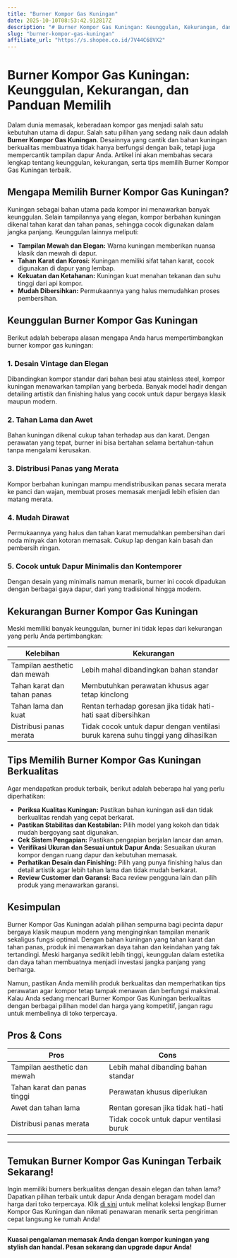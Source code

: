 ```yaml
---
title: "Burner Kompor Gas Kuningan"
date: 2025-10-10T08:53:42.912817Z
description: "# Burner Kompor Gas Kuningan: Keunggulan, Kekurangan, dan Panduan Memilih..."
slug: "burner-kompor-gas-kuningan"
affiliate_url: "https://s.shopee.co.id/7V44C68VX2"
---
```

# Burner Kompor Gas Kuningan: Keunggulan, Kekurangan, dan Panduan Memilih

Dalam dunia memasak, keberadaan kompor gas menjadi salah satu kebutuhan utama di dapur. Salah satu pilihan yang sedang naik daun adalah **Burner Kompor Gas Kuningan**. Desainnya yang cantik dan bahan kuningan berkualitas membuatnya tidak hanya berfungsi dengan baik, tetapi juga mempercantik tampilan dapur Anda. Artikel ini akan membahas secara lengkap tentang keunggulan, kekurangan, serta tips memilih Burner Kompor Gas Kuningan terbaik.

## Mengapa Memilih Burner Kompor Gas Kuningan?

Kuningan sebagai bahan utama pada kompor ini menawarkan banyak keunggulan. Selain tampilannya yang elegan, kompor berbahan kuningan dikenal tahan karat dan tahan panas, sehingga cocok digunakan dalam jangka panjang. Keunggulan lainnya meliputi:

- **Tampilan Mewah dan Elegan:** Warna kuningan memberikan nuansa klasik dan mewah di dapur.
- **Tahan Karat dan Korosi:** Kuningan memiliki sifat tahan karat, cocok digunakan di dapur yang lembap.
- **Kekuatan dan Ketahanan:** Kuningan kuat menahan tekanan dan suhu tinggi dari api kompor.
- **Mudah Dibersihkan:** Permukaannya yang halus memudahkan proses pembersihan.

## Keunggulan Burner Kompor Gas Kuningan

Berikut adalah beberapa alasan mengapa Anda harus mempertimbangkan burner kompor gas kuningan:

### 1. Desain Vintage dan Elegan

Dibandingkan kompor standar dari bahan besi atau stainless steel, kompor kuningan menawarkan tampilan yang berbeda. Banyak model hadir dengan detailing artistik dan finishing halus yang cocok untuk dapur bergaya klasik maupun modern.

### 2. Tahan Lama dan Awet

Bahan kuningan dikenal cukup tahan terhadap aus dan karat. Dengan perawatan yang tepat, burner ini bisa bertahan selama bertahun-tahun tanpa mengalami kerusakan.

### 3. Distribusi Panas yang Merata

Kompor berbahan kuningan mampu mendistribusikan panas secara merata ke panci dan wajan, membuat proses memasak menjadi lebih efisien dan matang merata.

### 4. Mudah Dirawat

Permukaannya yang halus dan tahan karat memudahkan pembersihan dari noda minyak dan kotoran memasak. Cukup lap dengan kain basah dan pembersih ringan.

### 5. Cocok untuk Dapur Minimalis dan Kontemporer

Dengan desain yang minimalis namun menarik, burner ini cocok dipadukan dengan berbagai gaya dapur, dari yang tradisional hingga modern.

## Kekurangan Burner Kompor Gas Kuningan

Meski memiliki banyak keunggulan, burner ini tidak lepas dari kekurangan yang perlu Anda pertimbangkan:

| Kelebihan | Kekurangan |
|------------|--------------|
| Tampilan aesthetic dan mewah | Lebih mahal dibandingkan bahan standar |
| Tahan karat dan tahan panas | Membutuhkan perawatan khusus agar tetap kinclong |
| Tahan lama dan kuat | Rentan terhadap goresan jika tidak hati-hati saat dibersihkan |
| Distribusi panas merata | Tidak cocok untuk dapur dengan ventilasi buruk karena suhu tinggi yang dihasilkan |

## Tips Memilih Burner Kompor Gas Kuningan Berkualitas

Agar mendapatkan produk terbaik, berikut adalah beberapa hal yang perlu diperhatikan:

- **Periksa Kualitas Kuningan:** Pastikan bahan kuningan asli dan tidak berkualitas rendah yang cepat berkarat.
- **Pastikan Stabilitas dan Kestabilan:** Pilih model yang kokoh dan tidak mudah bergoyang saat digunakan.
- **Cek Sistem Pengapian:** Pastikan pengapian berjalan lancar dan aman.
- **Verifikasi Ukuran dan Sesuai untuk Dapur Anda:** Sesuaikan ukuran kompor dengan ruang dapur dan kebutuhan memasak.
- **Perhatikan Desain dan Finishing:** Pilih yang punya finishing halus dan detail artistik agar lebih tahan lama dan tidak mudah berkarat.
- **Review Customer dan Garansi:** Baca review pengguna lain dan pilih produk yang menawarkan garansi.

## Kesimpulan

Burner Kompor Gas Kuningan adalah pilihan sempurna bagi pecinta dapur bergaya klasik maupun modern yang menginginkan tampilan menarik sekaligus fungsi optimal. Dengan bahan kuningan yang tahan karat dan tahan panas, produk ini menawarkan daya tahan dan keindahan yang tak tertandingi. Meski harganya sedikit lebih tinggi, keunggulan dalam estetika dan daya tahan membuatnya menjadi investasi jangka panjang yang berharga.

Namun, pastikan Anda memilih produk berkualitas dan memperhatikan tips perawatan agar kompor tetap tampak menawan dan berfungsi maksimal. Kalau Anda sedang mencari Burner Kompor Gas Kuningan berkualitas dengan berbagai pilihan model dan harga yang kompetitif, jangan ragu untuk membelinya di toko terpercaya.

## Pros & Cons

| **Pros** | **Cons** |
|------------------------------|------------------------------|
| Tampilan aesthetic dan mewah | Lebih mahal dibanding bahan standar |
| Tahan karat dan panas tinggi | Perawatan khusus diperlukan |
| Awet dan tahan lama | Rentan goresan jika tidak hati-hati |
| Distribusi panas merata | Tidak cocok untuk dapur ventilasi buruk |

---

## Temukan Burner Kompor Gas Kuningan Terbaik Sekarang!

Ingin memiliki burners berkualitas dengan desain elegan dan tahan lama? Dapatkan pilihan terbaik untuk dapur Anda dengan beragam model dan harga dari toko terpercaya. Klik [di sini](https://s.shopee.co.id/7V44C68VX2) untuk melihat koleksi lengkap Burner Kompor Gas Kuningan dan nikmati penawaran menarik serta pengiriman cepat langsung ke rumah Anda!

---

**Kuasai pengalaman memasak Anda dengan kompor kuningan yang stylish dan handal. Pesan sekarang dan upgrade dapur Anda!**